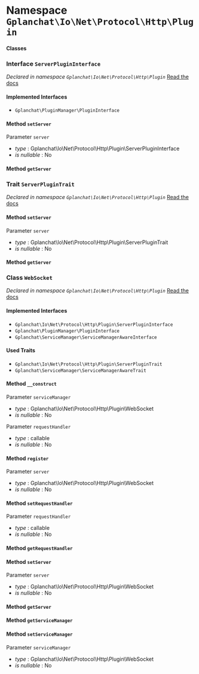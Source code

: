 Namespace `Gplanchat\Io\Net\Protocol\Http\Plugin`
==========



#### Classes

### Interface `ServerPluginInterface`

_Declared in namespace `Gplanchat\Io\Net\Protocol\Http\Plugin`_ [Read the docs](Gplanchat-Io-Net-Protocol-Http-Plugin.md#interface-serverplugininterface)



#### Implemented Interfaces

* `Gplanchat\PluginManager\PluginInterface`


#### Method `setServer`

Parameter `server`



* *type* : Gplanchat\Io\Net\Protocol\Http\Plugin\ServerPluginInterface
* *is nullable* : No




#### Method `getServer`



### Trait `ServerPluginTrait`

_Declared in namespace `Gplanchat\Io\Net\Protocol\Http\Plugin`_ [Read the docs](Gplanchat-Io-Net-Protocol-Http-Plugin.md#trait-serverplugintrait)



#### Method `setServer`

Parameter `server`



* *type* : Gplanchat\Io\Net\Protocol\Http\Plugin\ServerPluginTrait
* *is nullable* : No




#### Method `getServer`



### Class `WebSocket`

_Declared in namespace `Gplanchat\Io\Net\Protocol\Http\Plugin`_ [Read the docs](Gplanchat-Io-Net-Protocol-Http-Plugin.md#class-websocket)



#### Implemented Interfaces

* `Gplanchat\Io\Net\Protocol\Http\Plugin\ServerPluginInterface`
* `Gplanchat\PluginManager\PluginInterface`
* `Gplanchat\ServiceManager\ServiceManagerAwareInterface`


#### Used Traits

* `Gplanchat\Io\Net\Protocol\Http\Plugin\ServerPluginTrait`
* `Gplanchat\ServiceManager\ServiceManagerAwareTrait`


#### Method `__construct`

Parameter `serviceManager`



* *type* : Gplanchat\Io\Net\Protocol\Http\Plugin\WebSocket
* *is nullable* : No


Parameter `requestHandler`



* *type* : callable
* *is nullable* : No




#### Method `register`

Parameter `server`



* *type* : Gplanchat\Io\Net\Protocol\Http\Plugin\WebSocket
* *is nullable* : No




#### Method `setRequestHandler`

Parameter `requestHandler`



* *type* : callable
* *is nullable* : No




#### Method `getRequestHandler`

#### Method `setServer`

Parameter `server`



* *type* : Gplanchat\Io\Net\Protocol\Http\Plugin\WebSocket
* *is nullable* : No




#### Method `getServer`

#### Method `getServiceManager`

#### Method `setServiceManager`

Parameter `serviceManager`



* *type* : Gplanchat\Io\Net\Protocol\Http\Plugin\WebSocket
* *is nullable* : No








